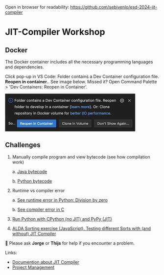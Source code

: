 Open in browser for readability: https://github.com/sebivenlo/esd-2024-jit-compiler

# JIT-Compiler Workshop
## Docker
The Docker container includes all the necessary programming languages and dependencies.

Click pop-up in VS Code: Folder contains a Dev Container configuration file. **Reopen in container.**. See image below. Missed it? Open Command Palette > 'Dev Containers: Reopen in Container'.

![Dev Containers: Reopen in Container](./project_management/images/reopen_in_container.png)

## Challenges
1. Manually compile program and view bytecode (see how compilation work)

   a. [Java bytecode](/workshop/java/README.md)

   b. [Python bytecode](/workshop/python/bytecode_conversion/README.md)
2. Runtime vs compiler error

   a. [See runtime error in Python: Division by zero](/workshop/python/runtime_error/README.md)

   b. [See compiler error in C](/workshop/c/README.md)
3. [Run Python with CPython (no JIT) and PyPy (JIT)](/workshop/python/jit_vs_jitless/)
4. [ALDA Sorting exercise (JavaScript). Testing different Sorts with (and without) JIT Compiler](/workshop/javascript/README.md)
<!-- 5. run Python 3.13 (with JIT flag) (TODO: install Python 3.13 via downloading binaries because it is not in apt-get yet) -->


:speech_balloon: Please ask **Jorge** or **Thijs** for help if you encounter a problem.

Links:
- [Documention about JIT Compiler](./documents/README.md)
- [Project Management](./project_management/README.md)

<!-- ![Compiling](https://i.giphy.com/media/v1.Y2lkPTc5MGI3NjExZzNveWZhM3JzNXZ5N2Zsb2R5am9rdHoxZmJ4M203MjB6aW1xc3NxYiZlcD12MV9pbnRlcm5hbF9naWZfYnlfaWQmY3Q9Zw/SXxI9NlwvYiY3bRsck/giphy.gif) -->

<!-- You found me -->